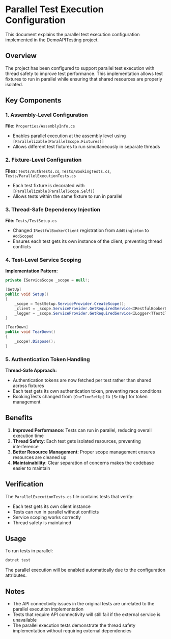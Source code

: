 # Parallel Test Execution Configuration

This document explains the parallel test execution configuration implemented in the DemoAPITesting project.

## Overview

The project has been configured to support parallel test execution with thread safety to improve test performance. This implementation allows test fixtures to run in parallel while ensuring that shared resources are properly isolated.

## Key Components

### 1. Assembly-Level Configuration

**File:** `Properties/AssemblyInfo.cs`
- Enables parallel execution at the assembly level using `[Parallelizable(ParallelScope.Fixtures)]`
- Allows different test fixtures to run simultaneously in separate threads

### 2. Fixture-Level Configuration

**Files:** `Tests/AuthTests.cs`, `Tests/BookingTests.cs`, `Tests/ParallelExecutionTests.cs`
- Each test fixture is decorated with `[Parallelizable(ParallelScope.Self)]`
- Allows tests within the same fixture to run in parallel

### 3. Thread-Safe Dependency Injection

**File:** `Tests/TestSetup.cs`
- Changed `IRestfulBookerClient` registration from `AddSingleton` to `AddScoped`
- Ensures each test gets its own instance of the client, preventing thread conflicts

### 4. Test-Level Service Scoping

**Implementation Pattern:**
```csharp
private IServiceScope _scope = null!;

[SetUp]
public void Setup()
{
    _scope = TestSetup.ServiceProvider.CreateScope();
    _client = _scope.ServiceProvider.GetRequiredService<IRestfulBookerClient>();
    _logger = _scope.ServiceProvider.GetRequiredService<ILogger<TTestClass>>();
}

[TearDown]
public void TearDown()
{
    _scope?.Dispose();
}
```

### 5. Authentication Token Handling

**Thread-Safe Approach:**
- Authentication tokens are now fetched per test rather than shared across fixtures
- Each test gets its own authentication token, preventing race conditions
- BookingTests changed from `[OneTimeSetUp]` to `[SetUp]` for token management

## Benefits

1. **Improved Performance**: Tests can run in parallel, reducing overall execution time
2. **Thread Safety**: Each test gets isolated resources, preventing interference
3. **Better Resource Management**: Proper scope management ensures resources are cleaned up
4. **Maintainability**: Clear separation of concerns makes the codebase easier to maintain

## Verification

The `ParallelExecutionTests.cs` file contains tests that verify:
- Each test gets its own client instance
- Tests can run in parallel without conflicts
- Service scoping works correctly
- Thread safety is maintained

## Usage

To run tests in parallel:
```bash
dotnet test
```

The parallel execution will be enabled automatically due to the configuration attributes.

## Notes

- The API connectivity issues in the original tests are unrelated to the parallel execution implementation
- Tests that require API connectivity will still fail if the external service is unavailable
- The parallel execution tests demonstrate the thread safety implementation without requiring external dependencies